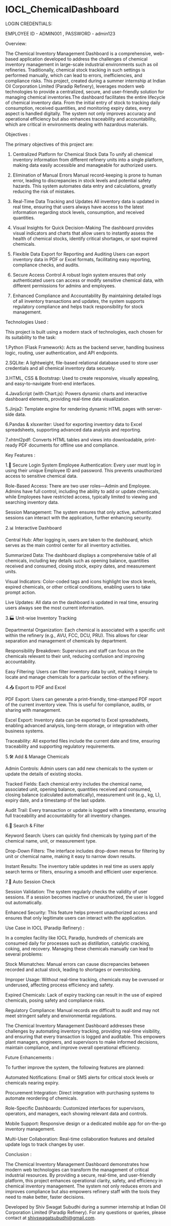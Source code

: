# IOCL_ChemicalDashboard

LOGIN CREDENTIALS:

EMPLOYEE ID - ADMIN001 , PASSWORD - admin123

Overview:

The Chemical Inventory Management Dashboard is a comprehensive, web-based application developed to address the challenges of chemical inventory management in large-scale industrial environments such as oil refineries. Traditionally, chemical stock tracking in such settings is performed manually, which can lead to errors, inefficiencies, and compliance risks. This project, created during a summer internship at Indian Oil Corporation Limited (Paradip Refinery), leverages modern web technologies to provide a centralized, secure, and user-friendly solution for managing chemical inventories.The dashboard facilitates the entire lifecycle of chemical inventory data. From the initial entry of stock to tracking daily consumption, received quantities, and monitoring expiry dates, every aspect is handled digitally. The system not only improves accuracy and operational efficiency but also enhances traceability and accountability, which are critical in environments dealing with hazardous materials.

Objectives :

The primary objectives of this project are:

1. Centralized Platform for Chemical Stock Data
To unify all chemical inventory information from different refinery units into a single platform, making data easily accessible and manageable for authorized users.

2. Elimination of Manual Errors
Manual record-keeping is prone to human error, leading to discrepancies in stock levels and potential safety hazards. This system automates data entry and calculations, greatly reducing the risk of mistakes.

3. Real-Time Data Tracking and Updates
All inventory data is updated in real time, ensuring that users always have access to the latest information regarding stock levels, consumption, and received quantities.

4. Visual Insights for Quick Decision-Making
The dashboard provides visual indicators and charts that allow users to instantly assess the health of chemical stocks, identify critical shortages, or spot expired chemicals.

5. Flexible Data Export for Reporting and Auditing
Users can export inventory data in PDF or Excel formats, facilitating easy reporting, compliance checks, and audits.

6. Secure Access Control
A robust login system ensures that only authenticated users can access or modify sensitive chemical data, with different permissions for admins and employees.

7. Enhanced Compliance and Accountability
By maintaining detailed logs of all inventory transactions and updates, the system supports regulatory compliance and helps track responsibility for stock management.


Technologies Used :

This project is built using a modern stack of technologies, each chosen for its suitability to the task:

 1.Python (Flask Framework): Acts as the backend server, handling business logic, routing, user authentication, and API endpoints.

 2.SQLite: A lightweight, file-based relational database used to store user credentials and all chemical inventory data securely.

 3.HTML, CSS & Bootstrap: Used to create responsive, visually appealing, and easy-to-navigate front-end interfaces.

 4.JavaScript (with Chart.js): Powers dynamic charts and interactive dashboard elements, providing real-time data visualization.

 5.Jinja2: Template engine for rendering dynamic HTML pages with server-side data.

 6.Pandas & xlsxwriter: Used for exporting inventory data to Excel spreadsheets, supporting advanced data analysis and reporting.

 7.xhtml2pdf: Converts HTML tables and views into downloadable, print-ready PDF documents for offline use and compliance.

Key Features :

1.🔐 Secure Login System
Employee Authentication: Every user must log in using their unique Employee ID and password. This prevents unauthorized access to sensitive chemical data.

Role-Based Access: There are two user roles—Admin and Employee. Admins have full control, including the ability to add or update chemicals, while Employees have restricted access, typically limited to viewing and searching inventory data.

Session Management: The system ensures that only active, authenticated sessions can interact with the application, further enhancing security.

2.📊 Interactive Dashboard

Central Hub: After logging in, users are taken to the dashboard, which serves as the main control center for all inventory activities.

Summarized Data: The dashboard displays a comprehensive table of all chemicals, including key details such as opening balance, quantities received and consumed, closing stock, expiry dates, and measurement units.

Visual Indicators: Color-coded tags and icons highlight low stock levels, expired chemicals, or other critical conditions, enabling users to take prompt action.

Live Updates: All data on the dashboard is updated in real time, ensuring users always see the most current information.

3.🏭 Unit-wise Inventory Tracking

Departmental Organization: Each chemical is associated with a specific unit within the refinery (e.g., AVU, FCC, DCU, PRU). This allows for clear separation and management of chemicals by department.

Responsibility Breakdown: Supervisors and staff can focus on the chemicals relevant to their unit, reducing confusion and improving accountability.

Easy Filtering: Users can filter inventory data by unit, making it simple to locate and manage chemicals for a particular section of the refinery.

4.📤 Export to PDF and Excel

PDF Export: Users can generate a print-friendly, time-stamped PDF report of the current inventory view. This is useful for compliance, audits, or sharing with management.

Excel Export: Inventory data can be exported to Excel spreadsheets, enabling advanced analysis, long-term storage, or integration with other business systems.

Traceability: All exported files include the current date and time, ensuring traceability and supporting regulatory requirements.

5.🛠 Add & Manage Chemicals

Admin Controls: Admin users can add new chemicals to the system or update the details of existing stocks.

Tracked Fields: Each chemical entry includes the chemical name, associated unit, opening balance, quantities received and consumed, closing balance (calculated automatically), measurement unit (e.g., kg, L), expiry date, and a timestamp of the last update.

Audit Trail: Every transaction or update is logged with a timestamp, ensuring full traceability and accountability for all inventory changes.

6.🔎 Search & Filter

Keyword Search: Users can quickly find chemicals by typing part of the chemical name, unit, or measurement type.

Drop-Down Filters: The interface includes drop-down menus for filtering by unit or chemical name, making it easy to narrow down results.

Instant Results: The inventory table updates in real time as users apply search terms or filters, ensuring a smooth and efficient user experience.

7.🔄 Auto Session Check

Session Validation: The system regularly checks the validity of user sessions. If a session becomes inactive or unauthorized, the user is logged out automatically.

Enhanced Security: This feature helps prevent unauthorized access and ensures that only legitimate users can interact with the application.

Use Case in IOCL (Paradip Refinery) :

In a complex facility like IOCL Paradip, hundreds of chemicals are consumed daily for processes such as distillation, catalytic cracking, coking, and recovery. Managing these chemicals manually can lead to several problems:

Stock Mismatches: Manual errors can cause discrepancies between recorded and actual stock, leading to shortages or overstocking.

Improper Usage: Without real-time tracking, chemicals may be overused or underused, affecting process efficiency and safety.

Expired Chemicals: Lack of expiry tracking can result in the use of expired chemicals, posing safety and compliance risks.

Regulatory Compliance: Manual records are difficult to audit and may not meet stringent safety and environmental regulations.

The Chemical Inventory Management Dashboard addresses these challenges by automating inventory tracking, providing real-time visibility, and ensuring that every transaction is logged and auditable. This empowers plant managers, engineers, and supervisors to make informed decisions, maintain compliance, and improve overall operational efficiency.


Future Enhancements :

To further improve the system, the following features are planned:

Automated Notifications: Email or SMS alerts for critical stock levels or chemicals nearing expiry.

Procurement Integration: Direct integration with purchasing systems to automate reordering of chemicals.

Role-Specific Dashboards: Customized interfaces for supervisors, operators, and managers, each showing relevant data and controls.

Mobile Support: Responsive design or a dedicated mobile app for on-the-go inventory management.

Multi-User Collaboration: Real-time collaboration features and detailed update logs to track changes by user.

Conclusion :

The Chemical Inventory Management Dashboard demonstrates how modern web technologies can transform the management of critical industrial resources. By providing a secure, real-time, and user-friendly platform, this project enhances operational clarity, safety, and efficiency in chemical inventory management. The system not only reduces errors and improves compliance but also empowers refinery staff with the tools they need to make better, faster decisions.



Developed by Shiv Swagat Subudhi during a summer internship at Indian Oil Corporation Limited (Paradip Refinery). For any questions or queries, please contact at shivswagatsubudhi@gmail.com.




